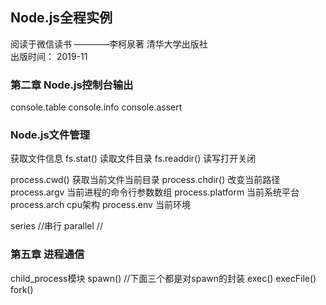 ## Node.js全程实例
阅读于微信读书 ————李柯泉著 清华大学出版社    
出版时间： 2019-11

### 第二章 Node.js控制台输出
console.table
console.info
console.assert

### Node.js文件管理
获取文件信息 fs.stat()
读取文件目录 fs.readdir()
读写打开关闭

process.cwd() 获取当前文件当前目录
process.chdir() 改变当前路径
process.argv        当前进程的命令行参数数组
process.platform    当前系统平台
process.arch        cpu架构
process.env         当前环境

series    //串行
parallel  //


### 第五章 进程通信
child_process模块 
spawn()
//下面三个都是对spawn的封装
exec()
execFile()
fork()   